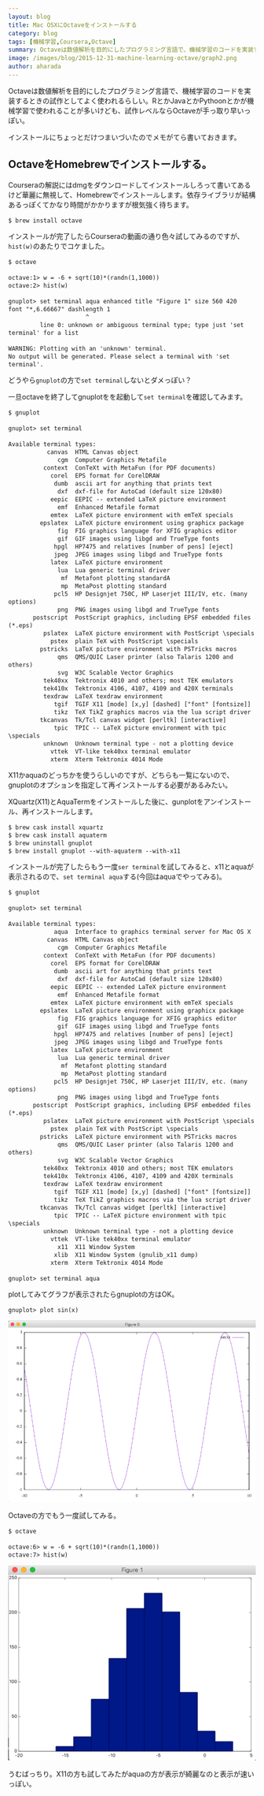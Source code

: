 ```yaml
---
layout: blog
title: Mac OSXにOctaveをインストールする
category: blog
tags: [機械学習,Coursera,Octave]  
summary: Octaveは数値解析を目的にしたプログラミング言語で、機械学習のコードを実装するときの試作としてよく使われる
image: /images/blog/2015-12-31-machine-learning-octave/graph2.png
author: aharada
---
```


Octaveは数値解析を目的にしたプログラミング言語で、機械学習のコードを実装するときの試作としてよく使われるらしい。RとかJavaとかPythoonとかが機械学習で使われることが多いけども、試作レベルならOctaveが手っ取り早いっぽい。

インストールにちょっとだけつまいづいたのでメモがてら書いておきます。

## OctaveをHomebrewでインストールする。

Courseraの解説にはdmgをダウンロードしてインストールしろって書いてあるけど華麗に無視して、Homebrewでインストールします。依存ライブラリが結構あるっぽくてかなり時間がかかりますが根気強く待ちます。

```
$ brew install octave
```

インストールが完了したらCourseraの動画の通り色々試してみるのですが、`hist(w)`のあたりでコケました。

```
$ octave

octave:1> w = -6 + sqrt(10)*(randn(1,1000))
octave:2> hist(w)

gnuplot> set terminal aqua enhanced title "Figure 1" size 560 420  font "*,6.66667" dashlength 1
                      ^
         line 0: unknown or ambiguous terminal type; type just 'set terminal' for a list

WARNING: Plotting with an 'unknown' terminal.
No output will be generated. Please select a terminal with 'set terminal'.
```

どうやら`gnuplot`の方で`set terminal`しないとダメっぽい？

一旦octaveを終了してgnuplotをを起動して`set terminal`を確認してみます。

```
$ gnuplot

gnuplot> set terminal

Available terminal types:
           canvas  HTML Canvas object
              cgm  Computer Graphics Metafile
          context  ConTeXt with MetaFun (for PDF documents)
            corel  EPS format for CorelDRAW
             dumb  ascii art for anything that prints text
              dxf  dxf-file for AutoCad (default size 120x80)
            eepic  EEPIC -- extended LaTeX picture environment
              emf  Enhanced Metafile format
            emtex  LaTeX picture environment with emTeX specials
         epslatex  LaTeX picture environment using graphicx package
              fig  FIG graphics language for XFIG graphics editor
              gif  GIF images using libgd and TrueType fonts
             hpgl  HP7475 and relatives [number of pens] [eject]
             jpeg  JPEG images using libgd and TrueType fonts
            latex  LaTeX picture environment
              lua  Lua generic terminal driver
               mf  Metafont plotting standardA
               mp  MetaPost plotting standard
             pcl5  HP Designjet 750C, HP Laserjet III/IV, etc. (many options)
              png  PNG images using libgd and TrueType fonts
       postscript  PostScript graphics, including EPSF embedded files (*.eps)
          pslatex  LaTeX picture environment with PostScript \specials
            pstex  plain TeX with PostScript \specials
         pstricks  LaTeX picture environment with PSTricks macros
              qms  QMS/QUIC Laser printer (also Talaris 1200 and others)
              svg  W3C Scalable Vector Graphics
          tek40xx  Tektronix 4010 and others; most TEK emulators
          tek410x  Tektronix 4106, 4107, 4109 and 420X terminals
          texdraw  LaTeX texdraw environment
             tgif  TGIF X11 [mode] [x,y] [dashed] ["font" [fontsize]]
             tikz  TeX TikZ graphics macros via the lua script driver
         tkcanvas  Tk/Tcl canvas widget [perltk] [interactive]
             tpic  TPIC -- LaTeX picture environment with tpic \specials
          unknown  Unknown terminal type - not a plotting device
            vttek  VT-like tek40xx terminal emulator
            xterm  Xterm Tektronix 4014 Mode
```

X11かaquaのどっちかを使うらしいのですが、どちらも一覧にないので、gnuplotのオプションを指定して再インストールする必要があるみたい。

XQuartz(X11)とAquaTermをインストールした後に、gunplotをアンインストール、再インストールします。

```
$ brew cask install xquartz
$ brew cask install aquaterm
$ brew uninstall gnuplot
$ brew install gnuplot --with-aquaterm --with-x11
```

インストールが完了したらもう一度`ser terminal`を試してみると、x11とaquaが表示されるので、`set terminal aqua`する(今回はaquaでやってみる)。

```
$ gnuplot

gnuplot> set terminal

Available terminal types:
             aqua  Interface to graphics terminal server for Mac OS X
           canvas  HTML Canvas object
              cgm  Computer Graphics Metafile
          context  ConTeXt with MetaFun (for PDF documents)
            corel  EPS format for CorelDRAW
             dumb  ascii art for anything that prints text
              dxf  dxf-file for AutoCad (default size 120x80)
            eepic  EEPIC -- extended LaTeX picture environment
              emf  Enhanced Metafile format
            emtex  LaTeX picture environment with emTeX specials
         epslatex  LaTeX picture environment using graphicx package
              fig  FIG graphics language for XFIG graphics editor
              gif  GIF images using libgd and TrueType fonts
             hpgl  HP7475 and relatives [number of pens] [eject]
             jpeg  JPEG images using libgd and TrueType fonts
            latex  LaTeX picture environment
              lua  Lua generic terminal driver
               mf  Metafont plotting standard
               mp  MetaPost plotting standard
             pcl5  HP Designjet 750C, HP Laserjet III/IV, etc. (many options)
              png  PNG images using libgd and TrueType fonts
       postscript  PostScript graphics, including EPSF embedded files (*.eps)
          pslatex  LaTeX picture environment with PostScript \specials
            pstex  plain TeX with PostScript \specials
         pstricks  LaTeX picture environment with PSTricks macros
              qms  QMS/QUIC Laser printer (also Talaris 1200 and others)
              svg  W3C Scalable Vector Graphics
          tek40xx  Tektronix 4010 and others; most TEK emulators
          tek410x  Tektronix 4106, 4107, 4109 and 420X terminals
          texdraw  LaTeX texdraw environment
             tgif  TGIF X11 [mode] [x,y] [dashed] ["font" [fontsize]]
             tikz  TeX TikZ graphics macros via the lua script driver
         tkcanvas  Tk/Tcl canvas widget [perltk] [interactive]
             tpic  TPIC -- LaTeX picture environment with tpic \specials
          unknown  Unknown terminal type - not a plotting device
            vttek  VT-like tek40xx terminal emulator
              x11  X11 Window System
             xlib  X11 Window System (gnulib_x11 dump)
            xterm  Xterm Tektronix 4014 Mode

gnuplot> set terminal aqua
```

plotしてみてグラフが表示されたらgnuplotの方はOK。

```
gnuplot> plot sin(x)
```

![](../images/blog/2015-12-31-machine-learning-octave/graph1.png)

Octaveの方でもう一度試してみる。

```
$ octave

octave:6> w = -6 + sqrt(10)*(randn(1,1000))
octave:7> hist(w)
```

![](../images/blog/2015-12-31-machine-learning-octave/graph2.png)

うむばっちり。X11の方も試してみたがaquaの方が表示が綺麗なのと表示が速いっぽい。
